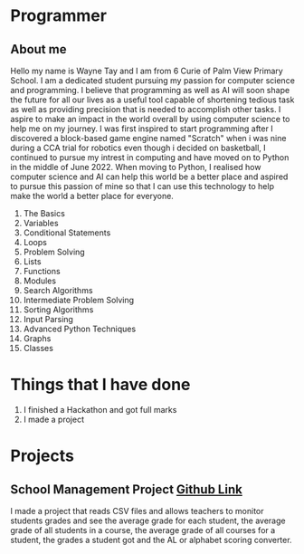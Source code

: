 # Programmer
## About me

Hello my name is Wayne Tay and I am from 6 Curie of Palm View Primary School. I am a dedicated student pursuing my passion for computer science and programming. I believe that programming as well as AI will soon shape the future for all our lives as a useful tool capable of shortening tedious task as well as providing precision that is needed to accomplish other tasks. I aspire to make an impact in the world overall by using computer science to help me on my journey. I was first inspired to start programming after I discovered a block-based game engine named "Scratch" when i was nine during a CCA trial for robotics even though i decided on basketball, I continued to pursue my intrest in computing and have moved on to Python in the middle of June 2022. When moving to Python, I realised how computer science and AI can help this world be a better place and aspired to pursue this passion of mine so that I can use this technology to help make the world a better place for everyone.

1. The Basics
2. Variables
3. Conditional Statements
4. Loops
5. Problem Solving
6. Lists
7. Functions
8. Modules
9. Search Algorithms
10. Intermediate Problem Solving
11. Sorting Algorithms
12. Input Parsing
14. Advanced Python Techniques
15. Graphs
16. Classes

# Things that I have done

1. I finished a Hackathon and got full marks
2. I made a project
   
# Projects

## School Management Project [Github Link](https://github.com/Wayne005/Student-Management-Project)

I made a project that reads CSV files and allows teachers to monitor students grades and see the average grade for each student, the average grade of all students in a course, the average grade of all courses for a student, the grades a student got and the AL or alphabet scoring converter.
